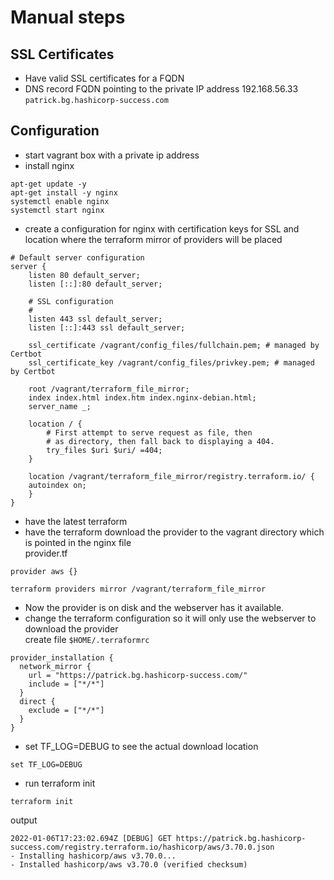 # Manual steps

## SSL Certificates

- Have valid SSL certificates for a FQDN 
- DNS record FQDN pointing to the private IP address 192.168.56.33
```patrick.bg.hashicorp-success.com```


## Configuration

- start vagrant box with a private ip address
- install nginx
```
apt-get update -y
apt-get install -y nginx
systemctl enable nginx 
systemctl start nginx 
```
- create a configuration for nginx with certification keys for SSL and location where the terraform mirror of providers will be placed
```
# Default server configuration
server {
	listen 80 default_server;
	listen [::]:80 default_server;

	# SSL configuration
	#
	listen 443 ssl default_server;
	listen [::]:443 ssl default_server;

	ssl_certificate /vagrant/config_files/fullchain.pem; # managed by Certbot
	ssl_certificate_key /vagrant/config_files/privkey.pem; # managed by Certbot

	root /vagrant/terraform_file_mirror;
	index index.html index.htm index.nginx-debian.html;
	server_name _;

	location / {
		# First attempt to serve request as file, then
		# as directory, then fall back to displaying a 404.
		try_files $uri $uri/ =404;
	}

    location /vagrant/terraform_file_mirror/registry.terraform.io/ {
    autoindex on;
    }
}
```
- have the latest terraform 
- have the terraform download the provider to the vagrant directory which is pointed in the nginx file  
provider.tf
```
provider aws {}
```
```
terraform providers mirror /vagrant/terraform_file_mirror
```
- Now the provider is on disk and the webserver has it available. 
- change the terraform configuration so it will only use the webserver to download the provider  
create file ```$HOME/.terraformrc```
```
provider_installation {
  network_mirror {
    url = "https://patrick.bg.hashicorp-success.com/"
    include = ["*/*"]
  }
  direct {
    exclude = ["*/*"]
  }
}
```
- set TF_LOG=DEBUG to see the actual download location
```
set TF_LOG=DEBUG
```
- run terraform init
```
terraform init
```
output
```
2022-01-06T17:23:02.694Z [DEBUG] GET https://patrick.bg.hashicorp-success.com/registry.terraform.io/hashicorp/aws/3.70.0.json
- Installing hashicorp/aws v3.70.0...
- Installed hashicorp/aws v3.70.0 (verified checksum)
```